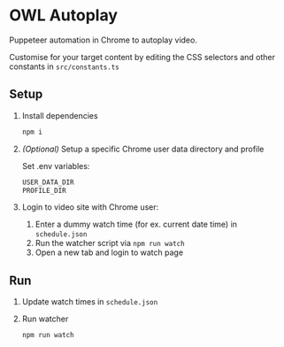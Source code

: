 # OWL Autoplay

Puppeteer automation in Chrome to autoplay video.

Customise for your target content by editing the CSS selectors and other constants in `src/constants.ts`

## Setup

1. Install dependencies

    ```bash
    npm i
    ```

2.  _(Optional)_ Setup a specific Chrome user data directory and profile

    Set .env variables:

    ```bash
    USER_DATA_DIR
    PROFILE_DIR
    ```

3. Login to video site with Chrome user:

    1. Enter a dummy watch time (for ex. current date time) in `schedule.json`
    2. Run the watcher script via `npm run watch`
    3. Open a new tab and login to watch page

## Run

1. Update watch times in `schedule.json`

2. Run watcher

    ```bash
    npm run watch
    ```
